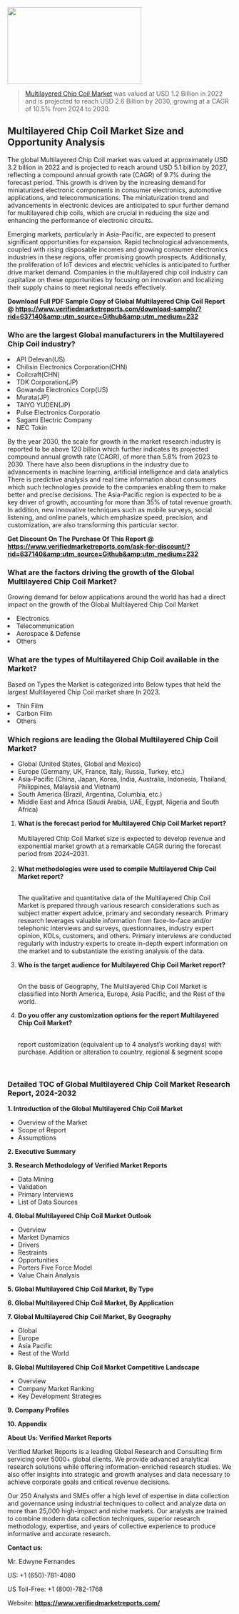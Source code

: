 
<img src="https://ffe5etoiles.com/wp-content/uploads/2024/12/MST1-300x171.png" alt="" width="300" height="171" class="alignnone size-medium wp-image-20088" /><blockquote><p><p><a href="https://www.verifiedmarketreports.com/download-sample/?rid=637140&utm_source=Github&utm_medium=232" target="_blank">Multilayered Chip Coil Market</a> was valued at USD 1.2 Billion in 2022 and is projected to reach USD 2.6 Billion by 2030, growing at a CAGR of 10.5% from 2024 to 2030.</p></blockquote><p><h2>Multilayered Chip Coil Market Size and Opportunity Analysis</h2> <p>The global Multilayered Chip Coil market was valued at approximately USD 3.2 billion in 2022 and is projected to reach around USD 5.1 billion by 2027, reflecting a compound annual growth rate (CAGR) of 9.7% during the forecast period. This growth is driven by the increasing demand for miniaturized electronic components in consumer electronics, automotive applications, and telecommunications. The miniaturization trend and advancements in electronic devices are anticipated to spur further demand for multilayered chip coils, which are crucial in reducing the size and enhancing the performance of electronic circuits.</p> <p>Emerging markets, particularly in Asia-Pacific, are expected to present significant opportunities for expansion. Rapid technological advancements, coupled with rising disposable incomes and growing consumer electronics industries in these regions, offer promising growth prospects. Additionally, the proliferation of IoT devices and electric vehicles is anticipated to further drive market demand. Companies in the multilayered chip coil industry can capitalize on these opportunities by focusing on innovation and localizing their supply chains to meet regional needs effectively.</p> </p><p class=""><strong>Download Full PDF Sample Copy of Global Multilayered Chip Coil Report @ <a href="https://www.verifiedmarketreports.com/download-sample/?rid=637140&amp;utm_source=Github&amp;utm_medium=232" target="_blank">https://www.verifiedmarketreports.com/download-sample/?rid=637140&amp;utm_source=Github&amp;utm_medium=232</a></strong></p><h3 id="" class="">Who are the largest Global manufacturers in the Multilayered Chip Coil industry?</h3><p><li>API Delevan(US)</li><li> Chilisin Electronics Corporation(CHN)</li><li> Coilcraft(CHN)</li><li> TDK Corporation(JP)</li><li> Gowanda Electronics Corp(US)</li><li> Murata(JP)</li><li> TAIYO YUDEN(JP)</li><li> Pulse Electronics Corporatio</li><li> Sagami Electric Company</li><li> NEC Tokin</li></p><div class=""><div class="" dir="" data-message-author-role="" data-message-id="" data-message-model-slug=""><div class=""><div class=""><div class=""><div class="" dir="" data-message-author-role="" data-message-id="" data-message-model-slug=""><div class=""><div class=""><p>By the year 2030, the scale for growth in the market research industry is reported to be above 120 billion which further indicates its projected compound annual growth rate (CAGR), of more than 5.8% from 2023 to 2030. There have also been disruptions in the industry due to advancements in machine learning, artificial intelligence and data analytics There is predictive analysis and real time information about consumers which such technologies provide to the companies enabling them to make better and precise decisions. The Asia-Pacific region is expected to be a key driver of growth, accounting for more than 35% of total revenue growth. In addition, new innovative techniques such as mobile surveys, social listening, and online panels, which emphasize speed, precision, and customization, are also transforming this particular sector.</p><p><strong>Get Discount On The Purchase Of This Report @&nbsp; <a href="https://www.verifiedmarketreports.com/ask-for-discount/?rid=637140&amp;utm_source=Github&amp;utm_medium=232" target="_blank">https://www.verifiedmarketreports.com/ask-for-discount/?rid=637140&amp;utm_source=Github&amp;utm_medium=232</a></strong></p></div></div></div></div></div></div></div></div><h3 id="" class="">What are the factors driving the growth of the Global Multilayered Chip Coil Market?</h3><p id="" class="">Growing demand for below applications around the world has had a direct impact on the growth of the Global Multilayered Chip Coil Market</p><p id="" class=""><li>Electronics</li><li> Telecommunication</li><li> Aerospace & Defense</li><li> Others</li></p><h3 id="" class="">What are the types of Multilayered Chip Coil available in the Market?</h3><p id="" class="">Based on Types the Market is categorized into Below types that held the largest Multilayered Chip Coil market share In 2023.</p><p id="" class=""><li>Thin Film</li><li> Carbon Film</li><li> Others</li></p><h3 id="" class="">Which regions are leading the Global Multilayered Chip Coil Market?</h3><ul><li>Global (United States, Global and Mexico)</li><li>Europe (Germany, UK, France, Italy, Russia, Turkey, etc.)</li><li>Asia-Pacific (China, Japan, Korea, India, Australia, Indonesia, Thailand, Philippines, Malaysia and Vietnam)</li><li>South America (Brazil, Argentina, Columbia, etc.)</li><li>Middle East and Africa (Saudi Arabia, UAE, Egypt, Nigeria and South Africa)</li></ul><p><ol><li><strong>What is the forecast period for Multilayered Chip Coil Market report?<br /></strong><br /><span data-sheets-root="1" data-sheets-value="{&quot;1&quot;:2,&quot;2&quot;:&quot;XXXX size is expected to develop revenue and exponential market growth at a remarkable CAGR during the forecast period from 2024&ndash;2030.&quot;}" data-sheets-userformat="{&quot;2&quot;:12674,&quot;4&quot;:{&quot;1&quot;:2,&quot;2&quot;:16776960},&quot;10&quot;:2,&quot;11&quot;:0,&quot;15&quot;:&quot;Arial&quot;,&quot;16&quot;:12}">Multilayered Chip Coil Market size is expected to develop revenue and exponential market growth at a remarkable CAGR during the forecast period from 2024&ndash;2031.</span><br /><br /></li><li><strong>What methodologies were used to compile Multilayered Chip Coil Market report?<br /><br /></strong><p>The qualitative and quantitative data of the&nbsp;Multilayered Chip Coil Market is prepared through various research considerations such as subject matter expert advice, primary and secondary research. Primary research leverages valuable information from face-to-face and/or telephonic interviews and surveys, questionnaires, industry expert opinion, KOLs, customers, and others. Primary interviews are conducted regularly with industry experts to create in-depth expert information on the market and to substantiate the existing analysis of the data.&nbsp;</p></li><li><strong>Who is the target audience for Multilayered Chip Coil Market report?<br /><br /></strong><p>On the basis of Geography, The&nbsp;Multilayered Chip Coil Market is classified into North America, Europe, Asia Pacific, and the Rest of the world.</p></li><li><strong>Do you offer any customization options for the report Multilayered Chip Coil Market?<br /><br /></strong><p>report customization (equivalent up to 4 analyst&rsquo;s working days) with purchase. Addition or alteration to country, regional &amp; segment scope</p><p>&nbsp;</p></li></ol></p><h3 id="" class="">Detailed TOC of Global Multilayered Chip Coil Market Research Report, 2024-2032</h3><p id="" class=""><strong>1. Introduction of the Global Multilayered Chip Coil Market</strong></p><ul><li>Overview of the Market</li><li>Scope of Report</li><li>Assumptions</li></ul><p id="" class=""><strong>2. Executive Summary</strong></p><p id="" class=""><strong>3. Research Methodology of&nbsp;Verified Market Reports</strong></p><ul><li>Data Mining</li><li>Validation</li><li>Primary Interviews</li><li>List of Data Sources</li></ul><p id="" class=""><strong>4. Global Multilayered Chip Coil Market Outlook</strong></p><ul><li>Overview</li><li>Market Dynamics</li><li>Drivers</li><li>Restraints</li><li>Opportunities</li><li>Porters Five Force Model</li><li>Value Chain Analysis</li></ul><p id="" class=""><strong>5. Global Multilayered Chip Coil Market, By&nbsp;Type</strong></p><p id="" class=""><strong>6. Global Multilayered Chip Coil Market, By Application</strong></p><p id="" class=""><strong>7. Global Multilayered Chip Coil Market, By Geography</strong></p><ul><li>Global</li><li>Europe</li><li>Asia Pacific</li><li>Rest of the World</li></ul><p id="" class=""><strong>8. Global Multilayered Chip Coil Market Competitive Landscape</strong></p><ul><li>Overview</li><li>Company Market Ranking</li><li>Key Development Strategies</li></ul><p id="" class=""><strong>9. Company Profiles</strong></p><p id="" class=""><strong>10. Appendix</strong></p><p id="" class=""><strong>About Us: Verified Market Reports</strong></p><p id="" class="">Verified Market Reports is a leading Global Research and Consulting firm servicing over 5000+ global clients. We provide advanced analytical research solutions while offering information-enriched research studies. We also offer insights into strategic and growth analyses and data necessary to achieve corporate goals and critical revenue decisions.</p><p id="" class="">Our 250 Analysts and SMEs offer a high level of expertise in data collection and governance using industrial techniques to collect and analyze data on more than 25,000 high-impact and niche markets. Our analysts are trained to combine modern data collection techniques, superior research methodology, expertise, and years of collective experience to produce informative and accurate research.</p><p id="" class=""><strong>Contact us:</strong></p><p id="" class="">Mr. Edwyne Fernandes</p><p id="" class="">US: +1 (650)-781-4080</p><p id="" class="">US Toll-Free: +1 (800)-782-1768</p><p id="" class="">Website: <a target="" data-test-app-aware-link=""><strong>https://www.verifiedmarketreports.com/</strong></a></p>
